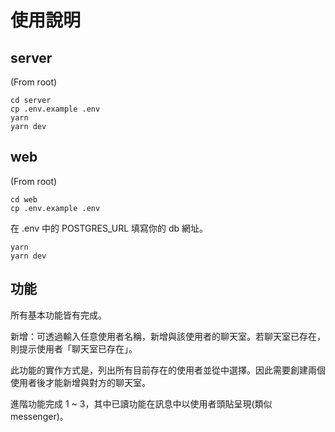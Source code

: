 # 使用說明

## server

(From root)
```
cd server
cp .env.example .env
yarn
yarn dev
```

## web

(From root)
```
cd web
cp .env.example .env
```

在 .env 中的 POSTGRES_URL 填寫你的 db 網址。

```
yarn
yarn dev
```

## 功能

所有基本功能皆有完成。

新增：可透過輸入任意使用者名稱，新增與該使用者的聊天室。若聊天室已存在，則提示使用者「聊天室已存在」。

此功能的實作方式是，列出所有目前存在的使用者並從中選擇。因此需要創建兩個使用者後才能新增與對方的聊天室。

進階功能完成 1 ~ 3，其中已讀功能在訊息中以使用者頭貼呈現(類似 messenger)。



